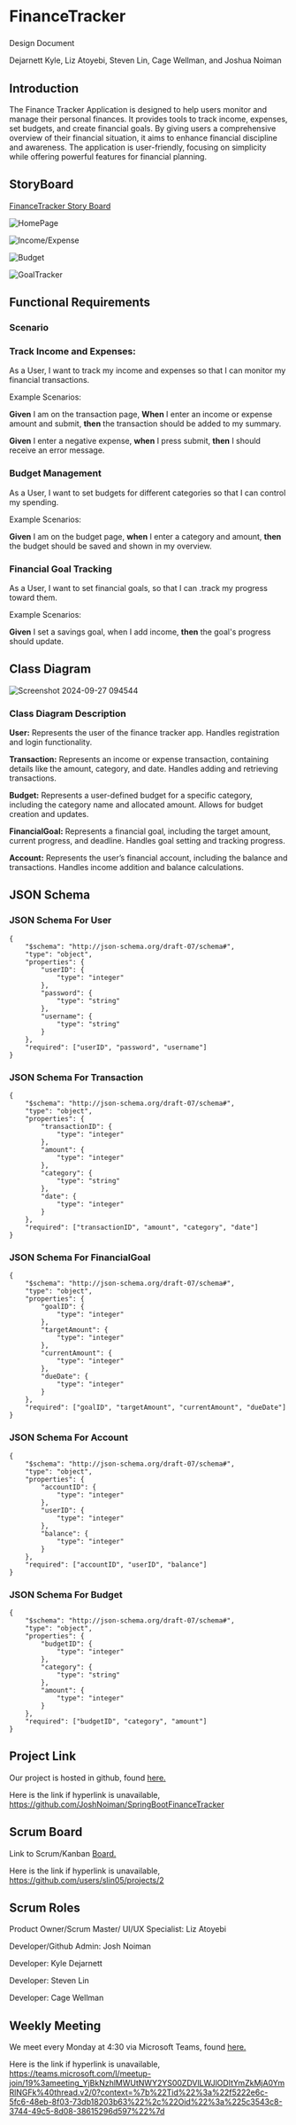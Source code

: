 # FinanceTracker

###

Design Document

Dejarnett Kyle, Liz Atoyebi, Steven Lin, Cage Wellman, and Joshua Noiman

## Introduction
The Finance Tracker Application is designed to help users monitor and manage their personal finances. 
It provides tools to track income, expenses, set budgets, and create financial goals. 
By giving users a comprehensive overview of their financial situation, it aims to enhance financial discipline and awareness. 
The application is user-friendly, focusing on simplicity while offering powerful features for financial planning. 

## StoryBoard

[FinanceTracker Story Board](https://mailuc-my.sharepoint.com/:p:/g/personal/dejarnke_mail_uc_edu/ESzIoB7G1UFDj7PdxQgImJ0BSLLoNDhJMm471HpQWG-o_Q?wdOrigin=TEAMS-MAGLEV.p2p_ns.rwc&wdExp=TEAMS-TREATMENT&wdhostclicktime=1727453633285&web=1)

![HomePage](https://github.com/slin05/SpringBootFinanceTracker/blob/master/Slide1.jpg)

![Income/Expense](https://github.com/slin05/SpringBootFinanceTracker/blob/master/Slide2.jpg)

![Budget](https://github.com/slin05/SpringBootFinanceTracker/blob/master/Slide3.jpg)

![GoalTracker](https://github.com/slin05/SpringBootFinanceTracker/blob/master/Slide4.jpg)

## Functional Requirements

### Scenario

### Track Income and Expenses: 

As a User, I want to track my income and expenses so that I can monitor my financial transactions. 

Example Scenarios: 

**Given** I am on the transaction page, **When** I enter an income or expense amount and submit, 
**then** the transaction should be added to my summary. 

**Given** I enter a negative expense, **when** I press submit, 
**then** I should receive an error message. 

### Budget Management 

As a User, I want to set budgets for different categories 
so that I can control my spending. 

Example Scenarios: 

**Given** I am on the budget page, **when** I enter a category and amount, 
**then** the budget should be saved and shown in my overview. 

### Financial Goal Tracking 

As a User, I want to set financial goals, 
so that I can .track my progress toward them. 

Example Scenarios: 

**Given** I set a savings goal, when I add income, 
**then** the goal's progress should update. 

## Class Diagram

![Screenshot 2024-09-27 094544](https://github.com/user-attachments/assets/62834ced-ce29-4c7e-bd34-b9c02c522cdd)

### Class Diagram Description

**User:** Represents the user of the finance tracker app. Handles registration and login functionality. 

**Transaction:** Represents an income or expense transaction, containing details like the amount, category, and date. Handles adding and retrieving transactions. 

**Budget:** Represents a user-defined budget for a specific category, including the category name and allocated amount. Allows for budget creation and updates. 

**FinancialGoal:** Represents a financial goal, including the target amount, current progress, and deadline. Handles goal setting and tracking progress. 

**Account:** Represents the user’s financial account, including the balance and transactions. Handles income addition and balance calculations. 

## JSON Schema

### JSON Schema For User

```
{
    "$schema": "http://json-schema.org/draft-07/schema#",
    "type": "object",
    "properties": {
        "userID": {
            "type": "integer"
        },
        "password": {
            "type": "string"
        },
        "username": {
            "type": "string"
        }
    },
    "required": ["userID", "password", "username"]
}
```

### JSON Schema For Transaction

```
{
    "$schema": "http://json-schema.org/draft-07/schema#",
    "type": "object",
    "properties": {
        "transactionID": {
            "type": "integer"
        },
        "amount": {
            "type": "integer"
        },
        "category": {
            "type": "string"
        },
        "date": {
            "type": "integer"
        }
    },
    "required": ["transactionID", "amount", "category", "date"]
}

```

### JSON Schema For FinancialGoal

```
{
    "$schema": "http://json-schema.org/draft-07/schema#",
    "type": "object",
    "properties": {
        "goalID": {
            "type": "integer"
        },
        "targetAmount": {
            "type": "integer"
        },
        "currentAmount": {
            "type": "integer"
        },
        "dueDate": {
            "type": "integer"
        }
    },
    "required": ["goalID", "targetAmount", "currentAmount", "dueDate"]
}

```

### JSON Schema For Account

```
{
    "$schema": "http://json-schema.org/draft-07/schema#",
    "type": "object",
    "properties": {
        "accountID": {
            "type": "integer"
        },
        "userID": {
            "type": "integer"
        },
        "balance": {
            "type": "integer"
        }
    },
    "required": ["accountID", "userID", "balance"]
}

```

### JSON Schema For Budget

```
{
    "$schema": "http://json-schema.org/draft-07/schema#",
    "type": "object",
    "properties": {
        "budgetID": {
            "type": "integer"
        },
        "category": {
            "type": "string"
        },
        "amount": {
            "type": "integer"
        }
    },
    "required": ["budgetID", "category", "amount"]
}

```

## Project Link
Our project is hosted in github, found [here.](https://github.com/JoshNoiman/SpringBootFinanceTracker)

Here is the link if hyperlink is unavailable, https://github.com/JoshNoiman/SpringBootFinanceTracker

## Scrum Board

Link to Scrum/Kanban [Board.](https://github.com/users/slin05/projects/2)

Here is the link if hyperlink is unavailable, https://github.com/users/slin05/projects/2

## Scrum Roles
Product Owner/Scrum Master/ UI/UX Specialist: Liz Atoyebi 

Developer/Github Admin: Josh Noiman 

Developer: Kyle Dejarnett 

Developer: Steven Lin 

Developer: Cage Wellman 

## Weekly Meeting

 We meet every Monday at 4:30 via Microsoft Teams, found [here.](https://teams.microsoft.com/l/meetup-join/19%3ameeting_YjBkNzhlMWUtNWY2YS00ZDVlLWJlODItYmZkMjA0YmRlNGFk%40thread.v2/0?context=%7b%22Tid%22%3a%22f5222e6c-5fc6-48eb-8f03-73db18203b63%22%2c%22Oid%22%3a%225c3543c8-3744-49c5-8d08-38615296d597%22%7d)

 Here is the link if hyperlink is unavailable, https://teams.microsoft.com/l/meetup-join/19%3ameeting_YjBkNzhlMWUtNWY2YS00ZDVlLWJlODItYmZkMjA0YmRlNGFk%40thread.v2/0?context=%7b%22Tid%22%3a%22f5222e6c-5fc6-48eb-8f03-73db18203b63%22%2c%22Oid%22%3a%225c3543c8-3744-49c5-8d08-38615296d597%22%7d
